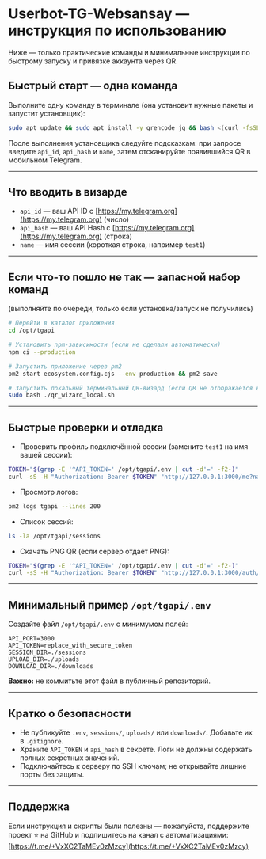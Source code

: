 # Userbot-TG-Websansay — инструкция по использованию

Ниже — только практические команды и минимальные инструкции по быстрому запуску и привязке аккаунта через QR.

## Быстрый старт — одна команда
Выполните одну команду в терминале (она установит нужные пакеты и запустит установщик):
```bash
sudo apt update && sudo apt install -y qrencode jq && bash <(curl -fsSL https://raw.githubusercontent.com/kalininlive/Userbot-TG-Websansay/main/install_tgapi.sh)
````

После выполнения установщика следуйте подсказкам: при запросе введите `api_id`, `api_hash` и `name`, затем отсканируйте появившийся QR в мобильном Telegram.

---

## Что вводить в визарде

* `api_id` — ваш API ID с [https://my.telegram.org](https://my.telegram.org) (число)
* `api_hash` — ваш API Hash с [https://my.telegram.org](https://my.telegram.org) (строка)
* `name` — имя сессии (короткая строка, например `test1`)

---

## Если что-то пошло не так — запасной набор команд

(выполняйте по очереди, только если установка/запуск не получились)

```bash
# Перейти в каталог приложения
cd /opt/tgapi

# Установить npm-зависимости (если не сделали автоматически)
npm ci --production

# Запустить приложение через pm2
pm2 start ecosystem.config.cjs --env production && pm2 save

# Запустить локальный терминальный QR-визард (если QR не отображается в текущем терминале)
sudo bash ./qr_wizard_local.sh
```

---

## Быстрые проверки и отладка

* Проверить профиль подключённой сессии (замените `test1` на имя вашей сессии):

```bash
TOKEN="$(grep -E '^API_TOKEN=' /opt/tgapi/.env | cut -d'=' -f2-)"
curl -sS -H "Authorization: Bearer $TOKEN" "http://127.0.0.1:3000/me?name=test1" | jq .
```

* Просмотр логов:

```bash
pm2 logs tgapi --lines 200
```

* Список сессий:

```bash
ls -la /opt/tgapi/sessions
```

* Скачать PNG QR (если сервер отдаёт PNG):

```bash
TOKEN="$(grep -E '^API_TOKEN=' /opt/tgapi/.env | cut -d'=' -f2-)"
curl -sS -H "Authorization: Bearer $TOKEN" "http://127.0.0.1:3000/auth/qr/png?name=test1" -o /tmp/qr_test1.png
```

---

## Минимальный пример `/opt/tgapi/.env`

Создайте файл `/opt/tgapi/.env` с минимумом полей:

```
API_PORT=3000
API_TOKEN=replace_with_secure_token
SESSION_DIR=./sessions
UPLOAD_DIR=./uploads
DOWNLOAD_DIR=./downloads
```

**Важно:** не коммитьте этот файл в публичный репозиторий.

---

## Кратко о безопасности

* Не публикуйте `.env`, `sessions/`, `uploads/` или `downloads/`. Добавьте их в `.gitignore`.
* Храните `API_TOKEN` и `api_hash` в секрете. Логи не должны содержать полных секретных значений.
* Подключайтесь к серверу по SSH ключам; не открывайте лишние порты без защиты.

---

## Поддержка

Если инструкция и скрипты были полезны — пожалуйста, поддержите проект ⭐ на GitHub и подпишитесь на канал с автоматизациями: [https://t.me/+VxXC2TaMEv0zMzcy](https://t.me/+VxXC2TaMEv0zMzcy)
